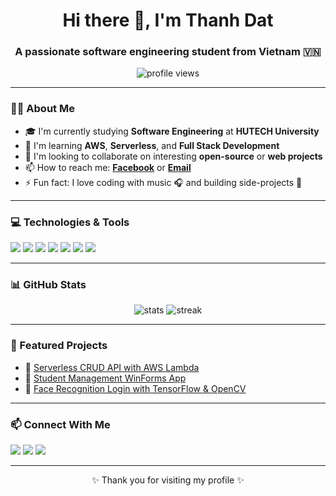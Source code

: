 
<h1 align="center">Hi there 👋, I'm Thanh Dat</h1>
<h3 align="center">A passionate software engineering student from Vietnam 🇻🇳</h3>

<p align="center">
  <img src="https://komarev.com/ghpvc/?username=thanhdat12112004&label=Profile%20views&color=0e75b6&style=flat" alt="profile views" />
</p>

---

### 🧑‍💻 About Me

- 🎓 I'm currently studying **Software Engineering** at **HUTECH University**
- 🌱 I'm learning **AWS**, **Serverless**, and **Full Stack Development**
- 👯 I'm looking to collaborate on interesting **open-source** or **web projects**
- 📫 How to reach me: **[Facebook](https://facebook.com/thanhdat12112004)** or **[Email](mailto:your-email@example.com)**
- ⚡ Fun fact: I love coding with music 🎧 and building side-projects 🚀

---

### 💻 Technologies & Tools

<p align="left">
  <img src="https://img.shields.io/badge/-Python-3776AB?style=flat&logo=python&logoColor=white"/>
  <img src="https://img.shields.io/badge/-Node.js-339933?style=flat&logo=node.js&logoColor=white"/>
  <img src="https://img.shields.io/badge/-AWS-232F3E?style=flat&logo=amazonaws&logoColor=white"/>
  <img src="https://img.shields.io/badge/-Git-F05032?style=flat&logo=git&logoColor=white"/>
  <img src="https://img.shields.io/badge/-MySQL-4479A1?style=flat&logo=mysql&logoColor=white"/>
  <img src="https://img.shields.io/badge/-HTML5-E34F26?style=flat&logo=html5&logoColor=white"/>
  <img src="https://img.shields.io/badge/-CSS3-1572B6?style=flat&logo=css3&logoColor=white"/>
</p>

---

### 📊 GitHub Stats

<p align="center">
  <img src="https://github-readme-stats.vercel.app/api?username=thanhdat12112004&show_icons=true&theme=radical" alt="stats" />
  <img src="https://github-readme-streak-stats.herokuapp.com/?user=thanhdat12112004&theme=radical" alt="streak" />
</p>

---

### 🚀 Featured Projects

- 📌 [Serverless CRUD API with AWS Lambda](https://github.com/ThanhDat12112004/serverless-crud-python-demo)  
- 📌 [Student Management WinForms App](https://github.com/ThanhDat12112004/...)  
- 📌 [Face Recognition Login with TensorFlow & OpenCV](https://github.com/ThanhDat12112004/...)

---

### 📫 Connect With Me

<p align="left">
  <a href="https://facebook.com/thanhdat12112004"><img src="https://img.shields.io/badge/Facebook-1877F2?style=flat&logo=facebook&logoColor=white"/></a>
  <a href="mailto:your-email@example.com"><img src="https://img.shields.io/badge/Gmail-D14836?style=flat&logo=gmail&logoColor=white"/></a>
  <a href="https://www.linkedin.com/in/your-linkedin"><img src="https://img.shields.io/badge/LinkedIn-0A66C2?style=flat&logo=linkedin&logoColor=white"/></a>
</p>

---

<p align="center">✨ Thank you for visiting my profile ✨</p>
